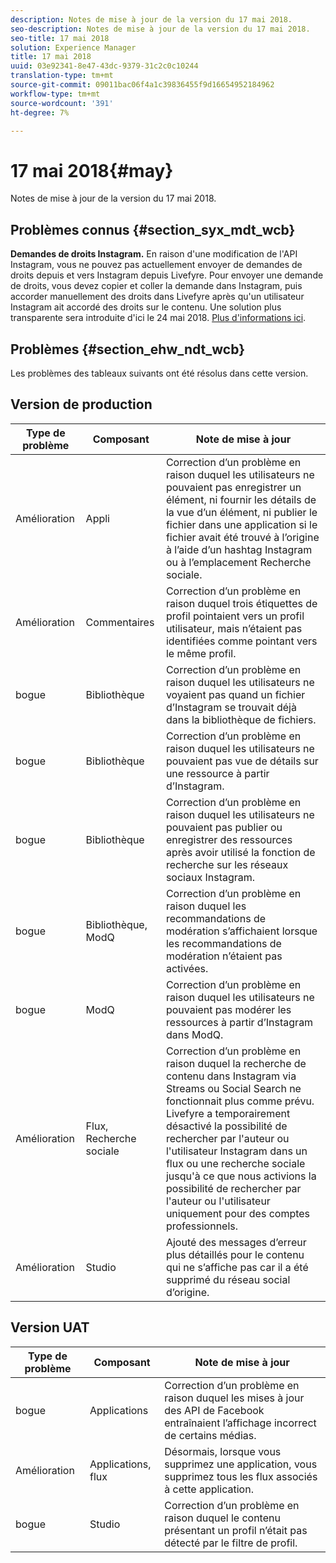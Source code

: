 ```yaml
---
description: Notes de mise à jour de la version du 17 mai 2018.
seo-description: Notes de mise à jour de la version du 17 mai 2018.
seo-title: 17 mai 2018
solution: Experience Manager
title: 17 mai 2018
uuid: 03e92341-8e47-43dc-9379-31c2c0c10244
translation-type: tm+mt
source-git-commit: 09011bac06f4a1c39836455f9d16654952184962
workflow-type: tm+mt
source-wordcount: '391'
ht-degree: 7%

---
```



# 17 mai 2018{#may}

Notes de mise à jour de la version du 17 mai 2018.

## Problèmes connus {#section_syx_mdt_wcb}

**Demandes de droits Instagram.** En raison d&#39;une modification de l&#39;API Instagram, vous ne pouvez pas actuellement envoyer de demandes de droits depuis et vers Instagram depuis Livefyre. Pour envoyer une demande de droits, vous devez copier et coller la demande dans Instagram, puis accorder manuellement des droits dans Livefyre après qu&#39;un utilisateur Instagram ait accordé des droits sur le contenu. Une solution plus transparente sera introduite d&#39;ici le 24 mai 2018. [Plus d&#39;informations ici](/help/using/c-anouncements.md#c_anouncements).

## Problèmes {#section_ehw_ndt_wcb}

Les problèmes des tableaux suivants ont été résolus dans cette version.

## Version de production

| **Type de problème** | **Composant** | **Note de mise à jour** |
|---|---|---|
| Amélioration | Appli | Correction d’un problème en raison duquel les utilisateurs ne pouvaient pas enregistrer un élément, ni fournir les détails de la vue d’un élément, ni publier le fichier dans une application si le fichier avait été trouvé à l’origine à l’aide d’un hashtag Instagram ou à l’emplacement Recherche sociale. |
| Amélioration | Commentaires | Correction d’un problème en raison duquel trois étiquettes de profil pointaient vers un profil utilisateur, mais n’étaient pas identifiées comme pointant vers le même profil. |
| bogue | Bibliothèque | Correction d’un problème en raison duquel les utilisateurs ne voyaient pas quand un fichier d’Instagram se trouvait déjà dans la bibliothèque de fichiers. |
| bogue | Bibliothèque | Correction d’un problème en raison duquel les utilisateurs ne pouvaient pas vue de détails sur une ressource à partir d’Instagram. |
| bogue | Bibliothèque | Correction d’un problème en raison duquel les utilisateurs ne pouvaient pas publier ou enregistrer des ressources après avoir utilisé la fonction de recherche sur les réseaux sociaux Instagram. |
| bogue | Bibliothèque, ModQ | Correction d’un problème en raison duquel les recommandations de modération s’affichaient lorsque les recommandations de modération n’étaient pas activées. |
| bogue | ModQ | Correction d’un problème en raison duquel les utilisateurs ne pouvaient pas modérer les ressources à partir d’Instagram dans ModQ. |
| Amélioration | Flux, Recherche sociale | Correction d’un problème en raison duquel la recherche de contenu dans Instagram via Streams ou Social Search ne fonctionnait plus comme prévu. Livefyre a temporairement désactivé la possibilité de rechercher par l&#39;auteur ou l&#39;utilisateur Instagram dans un flux ou une recherche sociale jusqu&#39;à ce que nous activions la possibilité de rechercher par l&#39;auteur ou l&#39;utilisateur uniquement pour des comptes professionnels. |
| Amélioration | Studio | Ajouté des messages d’erreur plus détaillés pour le contenu qui ne s’affiche pas car il a été supprimé du réseau social d’origine. |

## Version UAT

| **Type de problème** | **Composant** | **Note de mise à jour** |
|---|---|---|
| bogue | Applications | Correction d’un problème en raison duquel les mises à jour des API de Facebook entraînaient l’affichage incorrect de certains médias. |
| Amélioration | Applications, flux | Désormais, lorsque vous supprimez une application, vous supprimez tous les flux associés à cette application. |
| bogue | Studio | Correction d’un problème en raison duquel le contenu présentant un profil n’était pas détecté par le filtre de profil. |

